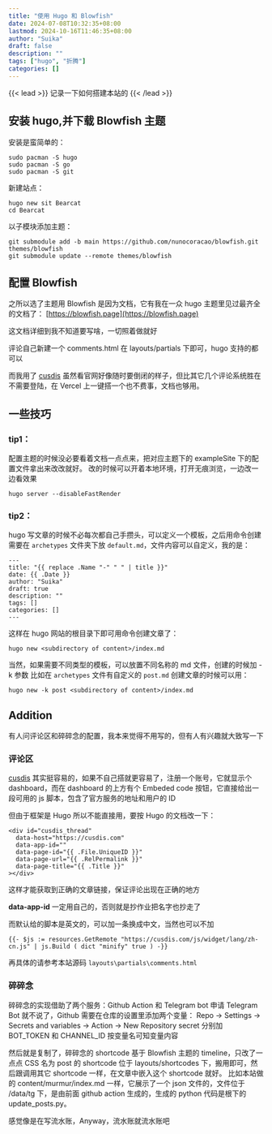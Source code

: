 ```yaml
---
title: "使用 Hugo 和 Blowfish"
date: 2024-07-08T10:32:35+08:00
lastmod: 2024-10-16T11:46:35+08:00
author: "Suika"
draft: false
description: ""
tags: ["hugo", "折腾"]
categories: []
---
```

{{< lead >}}
记录一下如何搭建本站的
{{< /lead >}}

## 安装 hugo,并下载 Blowfish 主题
安装是蛮简单的：
```
sudo pacman -S hugo
sudo pacman -S go
sudo pacman -S git
```

新建站点：
```
hugo new sit Bearcat
cd Bearcat
```

以子模块添加主题：
```
git submodule add -b main https://github.com/nunocoracao/blowfish.git themes/blowfish
git submodule update --remote themes/blowfish
```

## 配置 Blowfish
之所以选了主题用 Blowfish 是因为文档，它有我在一众 hugo 主题里见过最齐全的文档了： [https://blowfish.page](https://blowfish.page)

这文档详细到我不知道要写啥，一切照着做就好

评论自己新建一个 comments.html 在 layouts/partials 下即可，hugo 支持的都可以

而我用了 [cusdis](https://cusdis.com/) 虽然看官网好像随时要倒闭的样子，但比其它几个评论系统胜在不需要登陆，在 Vercel 上一键搭一个也不费事，文档也够用。

## 一些技巧
### tip1：
配置主题的时候没必要看着文档一点点来，把对应主题下的 exampleSite 下的配置文件拿出来改改就好。
改的时候可以开着本地环境，打开无痕浏览，一边改一边看效果
```
hugo server --disableFastRender
```

### tip2：
hugo 写文章的时候不必每次都自己手攒头，可以定义一个模板，之后用命令创建
需要在 `archetypes` 文件夹下放 `default.md`，文件内容可以自定义，我的是：
```
---
title: "{{ replace .Name "-" " " | title }}"
date: {{ .Date }}
author: "Suika"
draft: true
description: ""
tags: []
categories: []
---
```
这样在 hugo 网站的根目录下即可用命令创建文章了：
```
hugo new <subdirectory of content>/index.md
```

当然，如果需要不同类型的模板，可以放置不同名称的 md 文件，创建的时候加 -k 参数
比如在 `archetypes` 文件有自定义的 `post.md` 创建文章的时候可以用：
```
hugo new -k post <subdirectory of content>/index.md
```

## Addition
有人问评论区和碎碎念的配置，我本来觉得不用写的，但有人有兴趣就大致写一下
### 评论区
 [cusdis](https://cusdis.com/) 其实挺容易的，如果不自己搭就更容易了，注册一个账号，它就显示个 dashboard，而在 dashboard 的上方有个 Embeded code 按钮，它直接给出一段可用的 js 脚本，包含了官方服务的地址和用户的 ID

但由于框架是 Hugo 所以不能直接用，要按 Hugo 的文档改一下：
```
<div id="cusdis_thread"
  data-host="https://cusdis.com"
  data-app-id=""
  data-page-id="{{ .File.UniqueID }}"
  data-page-url="{{ .RelPermalink }}"
  data-page-title="{{ .Title }}"
></div>
```
这样才能获取到正确的文章链接，保证评论出现在正确的地方

**data-app-id** 一定用自己的，否则就是抄作业把名字也抄走了

而默认给的脚本是英文的，可以加一条换成中文，当然也可以不加
```
{{- $js := resources.GetRemote "https://cusdis.com/js/widget/lang/zh-cn.js" | js.Build ( dict "minify" true ) -}}
```

再具体的请参考本站源码 `layouts\partials\comments.html`

### 碎碎念
碎碎念的实现借助了两个服务：Github Action 和 Telegram bot
申请 Telegram Bot 就不说了，Github 需要在仓库的设置里添加两个变量：
Repo -> Settings -> Secrets and variables -> Action -> New Repository secret
分别加 BOT_TOKEN 和 CHANNEL_ID 按变量名可知变量内容

然后就是复制了，碎碎念的 shortcode 基于 Blowfish 主题的 timeline，只改了一点点 CSS
名为 post 的 shortcode 位于 layouts/shortcodes 下，搬用即可，然后跟调用其它 shortcode 一样，在文章中嵌入这个 shortcode 就好。
比如本站做的 content/murmur/index.md 一样，它展示了一个 json 文件的，文件位于 /data/tg 下，是由前面 github action 生成的，生成的 python 代码是根下的 update_posts.py。

感觉像是在写流水账，Anyway，流水账就流水账吧
